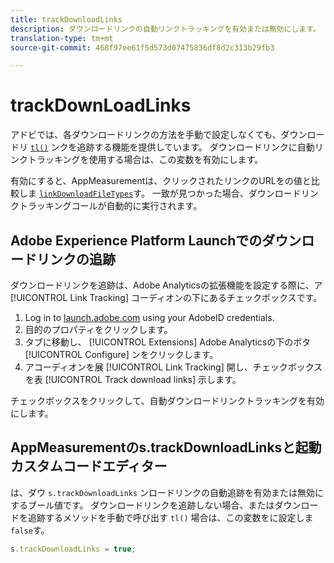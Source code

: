 ```yaml
---
title: trackDownloadLinks
description: ダウンロードリンクの自動リンクトラッキングを有効または無効にします。
translation-type: tm+mt
source-git-commit: 468f97ee61f5d573d07475836df8d2c313b29fb3

---
```



# trackDownLoadLinks

アドビでは、各ダウンロードリンクの方法を手動で設定しなくても、ダウンロードリ [`tl()`](../functions/tl-method.md) ンクを追跡する機能を提供しています。 ダウンロードリンクに自動リンクトラッキングを使用する場合は、この変数を有効にします。

有効にすると、AppMeasurementは、クリックされたリンクのURLをの値と比較しま [`linkDownloadFileTypes`](linkdownloadfiletypes.md)す。 一致が見つかった場合、ダウンロードリンクトラッキングコールが自動的に実行されます。

## Adobe Experience Platform Launchでのダウンロードリンクの追跡

ダウンロードリンクを追跡は、Adobe Analyticsの拡張機能を設定する際に、ア [!UICONTROL Link Tracking] コーディオンの下にあるチェックボックスです。

1. Log in to [launch.adobe.com](https://launch.adobe.com) using your AdobeID credentials.
2. 目的のプロパティをクリックします。
3. タブに移動し、 [!UICONTROL Extensions] Adobe Analyticsの下のボタ [!UICONTROL Configure] ンをクリックします。
4. アコーディオンを展 [!UICONTROL Link Tracking] 開し、チェックボックスを表 [!UICONTROL Track download links] 示します。

チェックボックスをクリックして、自動ダウンロードリンクトラッキングを有効にします。

## AppMeasurementのs.trackDownloadLinksと起動カスタムコードエディター

は、ダウ `s.trackDownloadLinks` ンロードリンクの自動追跡を有効または無効にするブール値です。 ダウンロードリンクを追跡しない場合、またはダウンロードを追跡するメソッドを手動で呼び出す `tl()` 場合は、この変数をに設定しま `false`す。

```js
s.trackDownloadLinks = true;
```
